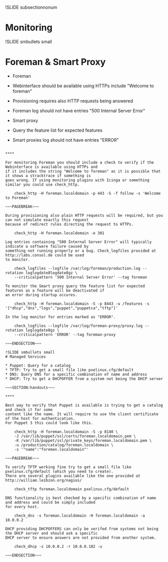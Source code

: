 !SLIDE subsectionnonum
# Monitoring

!SLIDE smbullets small
# Foreman & Smart Proxy

* Foreman
 * Webinterface should be available using HTTPs include "Welcome to foreman"
 * Provisioning requires also HTTP requests being answered
 * Foreman log should not have entries "500 Internal Server Error"

* Smart proxy
 * Query the feature list for expected features
 * Smart proxies log should not have entries "ERROR"

~~~SECTION:handouts~~~

****

For monitoring Foreman you should include a check to verify if the Webinterface is available using HTTPs and
if it includes the string "Welcome to foreman" as it is possible that it shows a stracktrace if something is
goes wrong. If using monitoring plugins with Icinga or something similar you could use check_http.

    check_http -H foreman.localdomain -p 443 -S -f follow -s 'Welcome to Foreman'

~~~PAGEBREAK~~~

During provisioning also plain HTTP requests will be required, but you can not simulate exactly this request
because of redirect rules directing the request to HTTPs.

    check_http -H foreman.localdomain -e 301

Log entries containing "500 Internal Server Error" will typically indicate a software failure caused by
something not running properly or a bug. Check_logfiles provided at http://labs.consol.de could be used
to monitor.

    check_logfiles --logfile /var/log/foreman/production.log --rotation loglogdate8logdate8gz \
    --criticalpattern '500 Internal Server Error' --tag foreman

To monitor the Smart proxy query the feature list for expected features as a feature will be deactivated if
an error during startup occures.

    check_http -H foreman.localdomain -S -p 8443 -u /features -s '["dhcp","dns","logs","puppet","puppetca","tftp"]'

In the log monitor for entries marked as "ERROR".

    check_logfiles --logfile /var/log/foreman-proxy/proxy.log --rotation loglogdate8gz \
    --criticalpattern 'ERROR' --tag foreman-proxy

~~~ENDSECTION~~~

!SLIDE smbullets small
# Managed Services

* Puppet: Query for a catalog
* TFTP: Try to get a small file like pxelinux.cfg/default
* DNS: Query DNS for a specific combination of name and address
* DHCP: Try to get a DHCPOFFER from a system not being the DHCP server

~~~SECTION:handouts~~~

****

Best way to verify that Puppet is available is trying to get a catalog and check it for some
content like the name. It will require to use the client certificate of the host for authentication.
For Puppet 3 this could look like this.

    check_http -H foreman.localdomain -S -p 8140 \ 
    -J /var/lib/puppet/ssl/certs/foreman.localdomain.pem \
    -K /var/lib/puppet/ssl/private_keys/foreman.localdomain.pem \
    -u /production/catalog/foreman.localdomain \
    -s '"name":"foreman.localdomain"'

~~~PAGEBREAK~~~

To verify TFTP working fine try to get a small file like pxelinux.cfg/default (which you need to create).
There are several plugins available like the one provided at http://william.leibzon.org/nagios/

    check_tftp foreman.localdomain pxelinux.cfg/default

DNS functionality is best checked by a specific combination of name and address and could be simply included
for every host.

    check_dns -s foreman.localdomain -H foreman.localdomain -a 10.0.0.2

DHCP providing DHCPOFFERS can only be verifed from systems not being the DHCP server and should ask a specific
DHCP server to ensure answers are not provided from another system.

    check_dhcp -s 10.0.0.2 -r 10.0.0.102 -u

~~~ENDSECTION~~~
